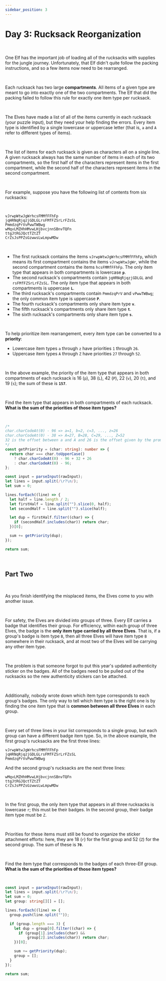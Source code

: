 ```yaml
---
sidebar_position: 3
---
```


# Day 3: Rucksack Reorganization

<br />

One Elf has the important job of loading all of the rucksacks with supplies for the jungle journey. Unfortunately, that Elf didn't quite follow the packing instructions, and so a few items now need to be rearranged.

<br />

Each rucksack has two large **compartments**. All items of a given type are meant to go into exactly one of the two compartments. The Elf that did the packing failed to follow this rule for exactly one item type per rucksack.

<br />

The Elves have made a list of all of the items currently in each rucksack (your puzzle input), but they need your help finding the errors. Every item type is identified by a single lowercase or uppercase letter (that is, `a` and `A` refer to different types of items).

<br />

The list of items for each rucksack is given as characters all on a single line. A given rucksack always has the same number of items in each of its two compartments, so the first half of the characters represent items in the first compartment, while the second half of the characters represent items in the second compartment.

<br />

For example, suppose you have the following list of contents from six rucksacks:

<br />

```
vJrwpWtwJgWrhcsFMMfFFhFp
jqHRNqRjqzjGDLGLrsFMfFZSrLrFZsSL
PmmdzqPrVvPwwTWBwg
wMqvLMZHhHMvwLHjbvcjnnSBnvTQFn
ttgJtRGJQctTZtZT
CrZsJsPPZsGzwwsLwLmpwMDw
```

<br />

- The first rucksack contains the items `vJrwpWtwJgWrhcsFMMfFFhFp`, which means its first compartment contains the items `vJrwpWtwJgWr`, while the second compartment contains the items `hcsFMMfFFhFp`. The only item type that appears in both compartments is lowercase **`p`**.
- The second rucksack's compartments contain `jqHRNqRjqzjGDLGL` and `rsFMfFZSrLrFZsSL`. The only item type that appears in both compartments is uppercase **`L`**.
- The third rucksack's compartments contain `PmmdzqPrV` and `vPwwTWBwg`; the only common item type is uppercase **`P`**.
- The fourth rucksack's compartments only share item type **`v`**.
- The fifth rucksack's compartments only share item type **`t`**.
- The sixth rucksack's compartments only share item type **`s`**.

<br />

To help prioritize item rearrangement, every item type can be converted to a **priority**:

- Lowercase item types `a` through `z` have priorities `1` through `26`.
- Uppercase item types `A` through `Z` have priorities `27` through `52`.

<br />

In the above example, the priority of the item type that appears in both compartments of each rucksack is 16 (`p`), 38 (`L`), 42 (`P`), 22 (`v`), 20 (`t`), and 19 (`s`); the sum of these is **`157`**.

<br />

Find the item type that appears in both compartments of each rucksack. **What is the sum of the priorities of those item types?**

<br />

```typescript
/* 
char.charCodeAt(0) - 96 => a=1, b=2, c=3, ..., z=26
char.charCodeAt(0) - 38 => A=27, B=28, C=29, ..., Z=52
32 is the offset between a and A and 26 is the offset given by the prompt 
*/
const getPriority = (char: string): number => {
  return char === char.toUpperCase()
    ? char.charCodeAt(0) - 96 + 32 + 26
    : char.charCodeAt(0) - 96;
};
```

```typescript
const input = parseInput(rawInput);
let lines = input.split(/\r?\n/);
let sum = 0;

lines.forEach((line) => {
  let half = line.length / 2;
  let firstHalf = line.split("").slice(0, half);
  let secondHalf = line.split("").slice(half);

  let dup = firstHalf.filter((char) => {
    if (secondHalf.includes(char)) return char;
  })[0];

  sum += getPriority(dup);
});

return sum;
```

<br />

## Part Two

<br />

As you finish identifying the misplaced items, the Elves come to you with another issue.

<br />

For safety, the Elves are divided into groups of three. Every Elf carries a badge that identifies their group. For efficiency, within each group of three Elves, the badge is the **only item type carried by all three Elves**. That is, if a group's badge is item type `B`, then all three Elves will have item type `B` somewhere in their rucksack, and at most two of the Elves will be carrying any other item type.

<br />

The problem is that someone forgot to put this year's updated authenticity sticker on the badges. All of the badges need to be pulled out of the rucksacks so the new authenticity stickers can be attached.

<br />

Additionally, nobody wrote down which item type corresponds to each group's badges. The only way to tell which item type is the right one is by finding the one item type that is **common between all three Elves** in each group.

<br />

Every set of three lines in your list corresponds to a single group, but each group can have a different badge item type. So, in the above example, the first group's rucksacks are the first three lines:

```
vJrwpWtwJgWrhcsFMMfFFhFp
jqHRNqRjqzjGDLGLrsFMfFZSrLrFZsSL
PmmdzqPrVvPwwTWBwg
```

And the second group's rucksacks are the next three lines:

```
wMqvLMZHhHMvwLHjbvcjnnSBnvTQFn
ttgJtRGJQctTZtZT
CrZsJsPPZsGzwwsLwLmpwMDw
```

<br />

In the first group, the only item type that appears in all three rucksacks is lowercase `r`; this must be their badges. In the second group, their badge item type must be `Z`.

<br />

Priorities for these items must still be found to organize the sticker attachment efforts: here, they are 18 (`r`) for the first group and 52 (`Z`) for the second group. The sum of these is **`70`**.

<br />

Find the item type that corresponds to the badges of each three-Elf group. **What is the sum of the priorities of those item types?**

<br />

```typescript
const input = parseInput(rawInput);
let lines = input.split(/\r?\n/);
let sum = 0;
let group: string[][] = [];

lines.forEach((line) => {
  group.push(line.split(""));

  if (group.length === 3) {
    let dup = group[0].filter((char) => {
      if (group[1].includes(char) && 
          group[2].includes(char)) return char;
    })[0];

    sum += getPriority(dup);
    group = [];
  }
});

return sum;
```